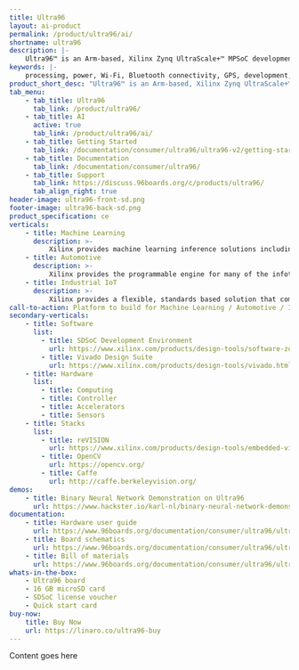 ```yaml
---
title: Ultra96
layout: ai-product
permalink: /product/ultra96/ai/
shortname: ultra96
description: |-
    Ultra96™ is an Arm-based, Xilinx Zynq UltraScale+™ MPSoC development board based on the Linaro 96Boards Consumer Edition specification. This board boots from the provided Delkin 16 GB microSD card, pre-loaded with Linux.
keywords: |-
    processing, power, Wi-Fi, Bluetooth connectivity, GPS, development, board, mid-tier, xilinx, fpga, processor, low cost, Product, Development, Platform
product_short_desc: "Ultra96™ is an Arm-based, Xilinx Zynq UltraScale+™ MPSoC development board"
tab_menu:
    - tab_title: Ultra96
      tab_link: /product/ultra96/
    - tab_title: AI
      active: true
      tab_link: /product/ultra96/ai/
    - tab_title: Getting Started
      tab_link: /documentation/consumer/ultra96/ultra96-v2/getting-started/
    - tab_title: Documentation
      tab_link: /documentation/consumer/ultra96/
    - tab_title: Support
      tab_link: https://discuss.96boards.org/c/products/ultra96/
      tab_align_right: true
header-image: ultra96-front-sd.png
footer-image: ultra96-back-sd.png
product_specification: ce
verticals:
    - title: Machine Learning
      description: >-
          Xilinx provides machine learning inference solutions including the development stacks and hardware platforms for deploying advanced and efficient neural networks, algorithms and applications.
    - title: Automotive
      description: >-
          Xilinx provides the programmable engine for many of the infotainment, driver assistance, and driver information systems of today, and the next-generation systems of tomorrow.
    - title: Industrial IoT
      description: >-
          Xilinx provides a flexible, standards based solution that combines software programmability, real-time processing, hardware optimization and any-to-any connectivity with the security and safety needed for Industrial IoT systems
call-to-action: Platform to build for Machine Learning / Automotive / Industrial IoT
secondary-verticals:
    - title: Software
      list:
        - title: SDSoC Development Environment
          url: https://www.xilinx.com/products/design-tools/software-zone/sdsoc.html
        - title: Vivado Design Suite
          url: https://www.xilinx.com/products/design-tools/vivado.html
    - title: Hardware
      list:
        - title: Computing
        - title: Controller
        - title: Accelerators
        - title: Sensors
    - title: Stacks
      list:
        - title: reVISION
          url: https://www.xilinx.com/products/design-tools/embedded-vision-zone.html
        - title: OpenCV
          url: https://opencv.org/
        - title: Caffe
          url: http://caffe.berkeleyvision.org/
demos:
    - title: Binary Neural Network Demonstration on Ultra96
      url: https://www.hackster.io/karl-nl/binary-neural-network-demonstration-on-ultra96-6b48e0
documentation:
    - title: Hardware user guide
      url: https://www.96boards.org/documentation/consumer/ultra96/ultra96-v1/hardware-docs/hw-user-manual.md.html
    - title: Board schematics
      url: https://www.96boards.org/documentation/consumer/ultra96/ultra96-v1/hardware-docs/files/ultra96-schematics.pdf
    - title: Bill of materials
      url: https://www.96boards.org/documentation/consumer/ultra96/ultra96-v1/hardware-docs/files/ultra96-bom.pdf
whats-in-the-box:
    - Ultra96 board
    - 16 GB microSD card
    - SDSoC license voucher
    - Quick start card
buy-now: 
    title: Buy Now
    url: https://linaro.co/ultra96-buy
---
```

Content goes here